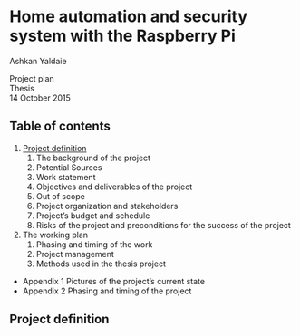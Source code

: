 # Home automation and security system with the Raspberry Pi

Ashkan Yaldaie

Project plan  
Thesis  
14 October 2015  
## Table of contents 
1.  [Project definition](#Project-definition)  
    1. The background of the project  
    2.	Potential Sources  
    3.	Work statement  
    4.	Objectives and deliverables of the project  
    5.	Out of scope  
    6.	Project organization and stakeholders  
    7.	Project’s budget and schedule  
    8.	Risks of the project and preconditions for the success of the project  
2. The working plan  
    1.	Phasing and timing of the work  
    2.	Project management  
    3.	Methods used in the thesis project  
* Appendix 1	Pictures of the project’s current state  
* Appendix 2	Phasing and timing of the project  
    
## Project definition